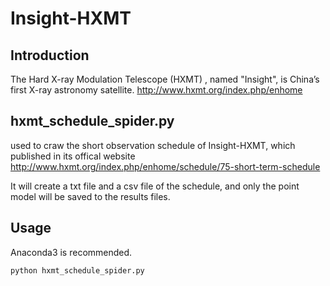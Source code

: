 # Insight-HXMT
## Introduction
The Hard X-ray Modulation Telescope (HXMT) , named "Insight",
is China’s first X-ray astronomy satellite.
<http://www.hxmt.org/index.php/enhome>
## hxmt_schedule_spider.py
used to craw the short observation schedule of Insight-HXMT,
which published in its offical website
<http://www.hxmt.org/index.php/enhome/schedule/75-short-term-schedule>

It will create a txt file and a csv file of the schedule,
and only the point model will be saved to the results files.

## Usage
Anaconda3 is recommended.
```
python hxmt_schedule_spider.py
```
